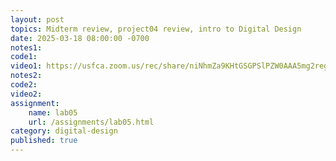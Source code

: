 ```yaml
---
layout: post
topics: Midterm review, project04 review, intro to Digital Design
date: 2025-03-18 08:00:00 -0700
notes1: 
code1: 
video1: https://usfca.zoom.us/rec/share/niNhmZa9KHtGSGPSlPZW0AAA5mg2regEzdJc3CSNcQmPqeVWpPlQnAN-a3ZDNUQ4.9W3mHvzztdODhPwd
notes2: 
code2: 
video2: 
assignment: 
    name: lab05
    url: /assignments/lab05.html
category: digital-design
published: true
---
```

